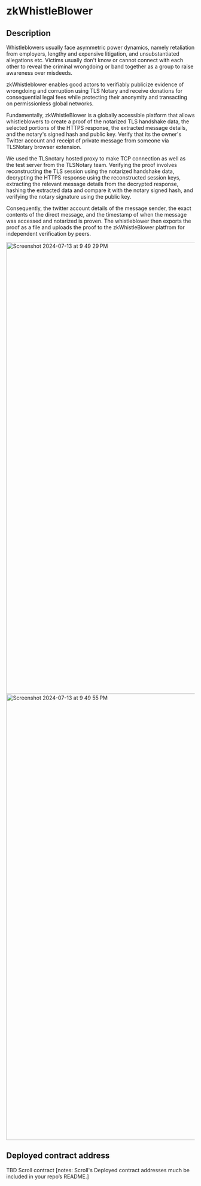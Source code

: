 # zkWhistleBlower
## Description

Whistleblowers usually face asymmetric power dynamics, namely retaliation from employers, lengthy and expensive litigation, and unsubstantiated allegations etc. Victims usually don't know or cannot connect with each other to reveal the criminal wrongdoing or band together as a group to raise awareness over misdeeds.

zkWhistleblower enables good actors to verifiably publicize evidence of wrongdoing and corruption using TLS Notary and receive donations for consequential legal fees while protecting their anonymity and transacting on permissionless global networks.

Fundamentally, zkWhistleBlower is a globally accessible platform that allows whistleblowers to create a proof of the notarized TLS handshake data, the selected portions of the HTTPS response, the extracted message details, and the notary's signed hash and public key. Verify that its the owner's Twitter account and receipt of private message from someone via TLSNotary browser extension.

We used the TLSnotary hosted proxy to make TCP connection as well as the test server from the TLSNotary team. Verifying the proof involves reconstructing the TLS session using the notarized handshake data, decrypting the HTTPS response using the reconstructed session keys, extracting the relevant message details from the decrypted response, hashing the extracted data and compare it with the notary signed hash, and verifying the notary signature using the public key.

Consequently, the twitter account details of the message sender, the exact contents of the direct message, and the timestamp of when the message was accessed and notarized is proven. The whistleblower then exports the proof as a file and uploads the proof to the zkWhistleBlower platfrom for independent verification by peers.

<img width="1208" alt="Screenshot 2024-07-13 at 9 49 29 PM" src="https://github.com/user-attachments/assets/9df2e67f-fba9-4ce9-b4ac-c86faffb28f3">

<img width="1193" alt="Screenshot 2024-07-13 at 9 49 55 PM" src="https://github.com/user-attachments/assets/56498bb2-6c9e-48fe-9cf3-f9eecbc23991">

## Deployed contract address
TBD Scroll contract
[notes: Scroll's Deployed contract addresses much be included in your repo’s README.]
